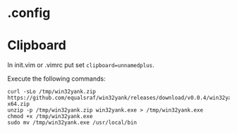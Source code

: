 # .config

# Clipboard
In init.vim or .vimrc put set `clipboard=unnamedplus`.

Execute the following commands:

```
curl -sLo /tmp/win32yank.zip https://github.com/equalsraf/win32yank/releases/download/v0.0.4/win32yank-x64.zip
unzip -p /tmp/win32yank.zip win32yank.exe > /tmp/win32yank.exe
chmod +x /tmp/win32yank.exe
sudo mv /tmp/win32yank.exe /usr/local/bin
```
